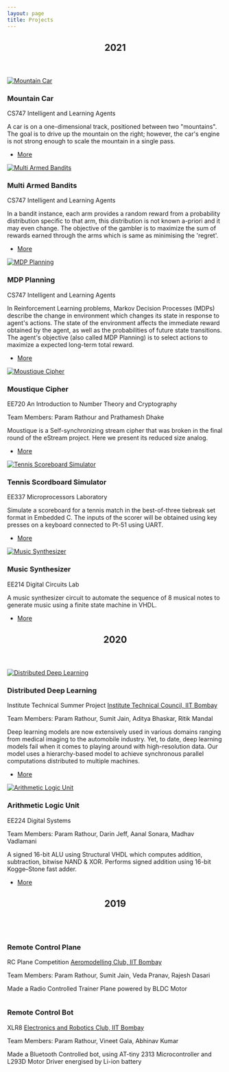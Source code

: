 ```yaml
---
layout: page
title: Projects
---
```

<!-- Section -->
<section>
    <header class="major">
        <h2>2021</h2>
    </header>
    <div class="posts">
        <article>
            <a href="/Intelligent-and-Learning-Agents/Mountain Car/" class="image"><img class="inversion" src="https://paramrathour.github.io/Intelligent-and-Learning-Agents/Mountain%20Car/mountain-car.gif" alt="Mountain Car" /></a>
            <h3>Mountain Car</h3>
            <p>CS747 Intelligent and Learning Agents</p>
            <p>A car is on a one-dimensional track, positioned between two "mountains". The goal is to drive up the mountain on the right; however, the car's engine is not strong enough to scale the mountain in a single pass.</p>
            <ul class="actions">
                <li><a href="/Intelligent-and-Learning-Agents/Mountain Car/" class="button">More</a></li>
            </ul>
        </article>
        <article>
            <a href="/Intelligent-and-Learning-Agents/Multi Armed Bandits/" class="image"><img src="https://paramrathour.github.io/Intelligent-and-Learning-Agents/Multi%20Armed%20Bandits/multi-armed-bandit.gif" alt="Multi Armed Bandits" /></a>
            <h3>Multi Armed Bandits</h3>
            <p>CS747 Intelligent and Learning Agents</p>
            <p>In a bandit instance, each arm provides a random reward from a probability distribution specific to that arm, this distribution is not known a-priori and it may even change. The objective of the gambler is to maximize the sum of rewards earned through the arms which is same as minimising the 'regret'.</p>
            <ul class="actions">
                <li><a href="/Intelligent-and-Learning-Agents/Multi Armed Bandits/" class="button">More</a></li>
            </ul>
        </article>
        <article>
            <a href="/Intelligent-and-Learning-Agents/MDP Planning/" class="image"><img class="inversion" src="https://paramrathour.github.io/Intelligent-and-Learning-Agents/MDP%20Planning/markov-decision-process.svg" alt="MDP Planning" /></a>
            <h3>MDP Planning</h3>
            <p>CS747 Intelligent and Learning Agents</p>
            <p>In Reinforcement Learning problems, Markov Decision Processes (MDPs) describe the change in environment which changes its state in response to agent's actions. The state of the environment affects the immediate reward obtained by the agent, as well as the probabilities of future state transitions. The agent's objective (also called MDP Planning) is to select actions to maximize a expected long-term total reward.</p>
            <ul class="actions">
                <li><a href="/Intelligent-and-Learning-Agents/MDP Planning/" class="button">More</a></li>
            </ul>
        </article>
        <article>
            <a href="/Moustique-Cipher/" class="image"><img class="inversion" src="https://paramrathour.github.io/Moustique-Cipher/stream-cipher.svg" alt="Moustique Cipher" /></a>
            <h3>Moustique Cipher</h3>
            <p>EE720 An Introduction to Number Theory and Cryptography</p>
            <p>Team Members: Param Rathour and Prathamesh Dhake</p>
            <p>Moustique is a Self-synchronizing stream cipher that was broken in the final round of the eStream project. Here we present its reduced size analog.</p>
            <ul class="actions">
                <li><a href="/Moustique-Cipher/" class="button">More</a></li>
            </ul>
        </article>
        <article>
            <a href="/Microprocessors-Lab/EE337/Tennis/" class="image"><img src="https://paramrathour.github.io/Microprocessors-Lab/EE337/Tennis/tennis-scoreboard-simulator.png" alt="Tennis Scoreboard Simulator" /></a>
            <h3>Tennis Scordboard Simulator</h3>
            <p>EE337 Microprocessors Laboratory</p>
            <p>Simulate a scoreboard for a tennis match in the best-of-three tiebreak set format in Embedded C. The inputs of the scorer will be obtained using key presses on a keyboard connected to Pt-51 using UART.</p>
            <ul class="actions">
                <li><a href="/Microprocessors-Lab/EE337/Tennis/" class="button">More</a></li>
            </ul>
        </article>
        <!-- <article>
            <a href="https://github.com/paramrathour/Microprocessors-Lab/tree/main/EE337/Lab 6" class="image"><img src="/Thumbnails/reaction-timer.png" alt="Tennis Scordboard Simulator" /></a>
            <h3>Reaction Timer</h3>
            <p>EE337 Microprocessors Laboratory</p>
            <p></p>
            <ul class="actions">
                <li><a href="https://github.com/paramrathour/Microprocessors-Lab/tree/main/EE337/Lab 6" class="button">More</a></li>
            </ul>
        </article> -->
        <article>
            <a href="/Digital-Circuits-Lab/Week 5/Music Synthesizer/" class="image"><img src="https://paramrathour.github.io/Digital-Circuits-Lab/Week%205/Music%20Synthesizer/music-synthesizer.png" alt="Music Synthesizer" /></a>
            <h3>Music Synthesizer</h3>
            <p>EE214 Digital Circuits Lab</p>
            <p>A music synthesizer circuit to automate the sequence of 8 musical notes to generate music using a finite state machine in VHDL.</p>
            <ul class="actions">
                <li><a href="/Digital-Circuits-Lab/Week 5/Music Synthesizer/" class="button">More</a></li>
            </ul>
        </article>
    </div>
</section>
<section>
    <header class="major">
        <h2>2020</h2>
    </header>
    <div class="posts">
        <article>
            <a href="Distributed Deep Learning" class="image"><img src="https://paramrathour.github.io/website-assets/distributed-deep-learning.jpg" alt="Distributed Deep Learning" /></a>
            <h3>Distributed Deep Learning</h3>
            <p>Institute Technical Summer Project <a href="https://www.tech-iitb.org/">Institute Technical Council, IIT Bombay</a></p>
            <p>Team Members: Param Rathour, Sumit Jain, Aditya Bhaskar, Ritik Mandal</p>
            <p>Deep learning models are now extensively used in various domains ranging from medical imaging to the automobile industry. Yet, to date, deep learning models fail when it comes to playing around with high-resolution data. Our model uses a hierarchy-based model to achieve synchronous parallel computations distributed to multiple machines.</p>
            <ul class="actions">
                <li><a href="Distributed Deep Learning" class="button">More</a></li>
            </ul>
        </article>
        <article>
            <a href="/Team-Rocket/" class="image"><img class="inversion" src="https://paramrathour.github.io/website-assets/alu.svg" alt="Arithmetic Logic Unit" /></a>
            <h3>Arithmetic Logic Unit</h3>
            <p>EE224 Digital Systems</p>
            <p>Team Members: Param Rathour,  Darin Jeff, Aanal Sonara, Madhav Vadlamani</p>
            <p>A signed 16-bit ALU using Structural VHDL which computes addition, subtraction, bitwise NAND & XOR. Performs signed addition using 16-bit Kogge–Stone fast adder.</p>
            <ul class="actions">
                <li><a href="/Team-Rocket/" class="button">More</a></li>
            </ul>
        </article>
    </div>
</section>
<section>
    <header class="major">
        <h2>2019</h2>
    </header>
    <div class="posts">
        <article>
            <a class="image"><img src="https://paramrathour.github.io/website-assets/rc-plane.png" alt="" /></a>
            <h3>Remote Control Plane</h3>
            <p>RC Plane Competition <a href="https://www.tech-iitb.org/aeroclub/">Aeromodelling Club, IIT Bombay</a></p>
            <p>Team Members: Param Rathour, Sumit Jain, Veda Pranav, Rajesh Dasari</p>
            <p>Made a Radio Controlled Trainer Plane powered by BLDC Motor</p>
            <!--ul class="actions">
                <li><a href="Remote Control Plane" class="button">More</a></li>
            </ul-->
        </article>
        <article>
            <a class="image"><img src="https://paramrathour.github.io/website-assets/rc-bot.png" alt="" /></a>
            <h3>Remote Control Bot</h3>
            <p>XLR8 <a href="https://www.tech-iitb.org/erc/">Electronics and Robotics Club, IIT Bombay</a></p>
            <p>Team Members: Param Rathour, Vineet Gala, Abhinav Kumar</p>
            <p>Made a Bluetooth Controlled bot, using AT-tiny 2313 Microcontroller and L293D Motor Driver energised by Li-ion battery</p>
            <!--ul class="actions">
                <li><a href="Remote Control Bot" class="button">More</a></li>
            </ul-->
        </article>
    </div>
</section>